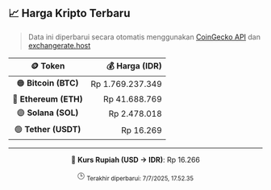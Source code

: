 

<!-- HARGA_KRIPTO -->
## 📈 Harga Kripto Terbaru

> Data ini diperbarui secara otomatis menggunakan [CoinGecko API](https://www.coingecko.com/) dan [exchangerate.host](https://exchangerate.host/)

<div align="center">

| 🪙 Token | 💰 Harga (IDR) |
|:------:|---------------:|
| 🟠 **Bitcoin (BTC)**   | Rp 1.769.237.349 |
| 🔵 **Ethereum (ETH)**  | Rp 41.688.769 |
| 🟣 **Solana (SOL)**    | Rp 2.478.018 |
| 🟢 **Tether (USDT)**   | Rp 16.269 |

---

💱 **Kurs Rupiah (USD → IDR)**: Rp 16.266

🕒 <sub>Terakhir diperbarui: 7/7/2025, 17.52.35</sub>

</div>
<!-- /HARGA_KRIPTO -->
